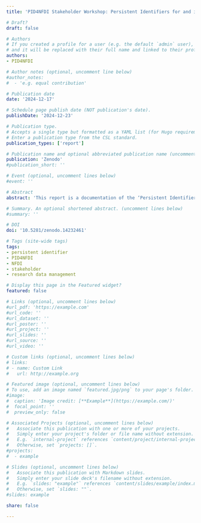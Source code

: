 ```yaml
---
title: 'PID4NFDI Stakeholder Workshop: Persistent Identifiers for and in NFDI'

# Draft?
draft: false

# Authors
# If you created a profile for a user (e.g. the default `admin` user), write the username (folder name) here
# and it will be replaced with their full name and linked to their profile.
authors:
- PID4NFDI

# Author notes (optional, uncomment line below)
#author_notes:
#  - 'e.g. equal contribution'

# Publication date
date: '2024-12-17'

# Schedule page publish date (NOT publication's date).
publishDate: '2024-12-23'

# Publication type.
# Accepts a single type but formatted as a YAML list (for Hugo requirements).
# Enter a publication type from the CSL standard.
publication_types: ['report']

# Publication name and optional abbreviated publication name (uncomment line below).
publication: 'Zenodo'
#publication_short: ''

# Event (optional, uncomment lines below)
#event: ''

# Abstract
abstract: 'This report is a documentation of the ‘Persistent Identifiers for and in NFDI – PID4NFDI Stakeholder Workshop’ held on 11 November 2024 by PID4NFDI, the basic service for persistent identifiers (PIDs) in development for the German National Research Data Infrastructure (Nationale Forschungsdateninfrastruktur – NFDI). The workshop’s objective was to showcase selected PID providers and PID use cases as well as to gather insights from stakeholders regarding PID implementation and usage in NFDI and beyond. It provided a forum for representatives from NFDI consortia and sections, national and international initiatives and projects, and other interested parties to share their perspectives on challenges, current practices and potential improvements in PID services. The report outlines the workshop, summarizes the presentations (with slides attached in the Appendix), compiles questions and answers, and presents the results from the discussions.'

# Summary. An optional shortened abstract. (uncomment lines below)
#summary: ''

# DOI
doi: '10.5281/zenodo.14232461'

# Tags (site-wide tags)
tags:
- persistent identifier
- PID4NFDI
- NFDI
- stakeholder
- research data management

# Display this page in the Featured widget?
featured: false

# Links (optional, uncomment lines below)
#url_pdf: 'https://example.com'
#url_code: ''
#url_dataset: ''
#url_poster: ''
#url_project: ''
#url_slides: ''
#url_source: ''
#url_video: ''

# Custom links (optional, uncomment lines below)
# links:
# - name: Custom Link
#   url: http://example.org

# Featured image (optional, uncomment lines below)
# To use, add an image named `featured.jpg/png` to your page's folder.
#image:
#  caption: 'Image credit: [**Example**](https://example.com/)'
#  focal_point: ''
#  preview_only: false

# Associated Projects (optional, uncomment lines below)
#   Associate this publication with one or more of your projects.
#   Simply enter your project's folder or file name without extension.
#   E.g. `internal-project` references `content/project/internal-project/index.md`.
#   Otherwise, set `projects: []`.
#projects:
#  - example

# Slides (optional, uncomment lines below)
#   Associate this publication with Markdown slides.
#   Simply enter your slide deck's filename without extension.
#   E.g. `slides: "example"` references `content/slides/example/index.md`.
#   Otherwise, set `slides: ""`.
#slides: example

share: false

---
```

